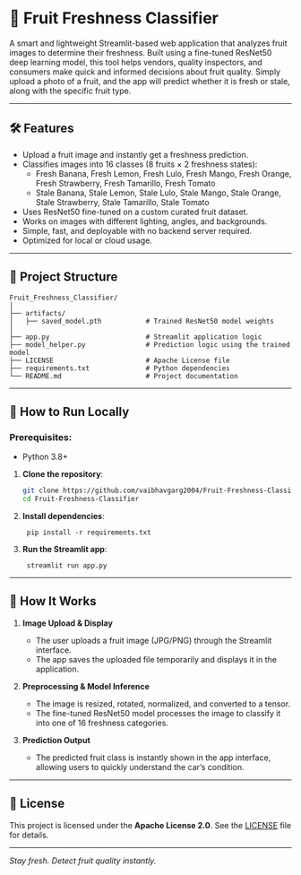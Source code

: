 # 🍎 Fruit Freshness Classifier

A smart and lightweight Streamlit-based web application that analyzes fruit images to determine their freshness. Built using a fine-tuned ResNet50 deep learning model, this tool helps vendors, quality inspectors, and consumers make quick and informed decisions about fruit quality. Simply upload a photo of a fruit, and the app will predict whether it is fresh or stale, along with the specific fruit type.

---

<!-- ## 🌐 Live Website
You can try the tool live here: **[Car Damage Detector](https://vaibhav-project-car-damage-detector.streamlit.app/)**

---

## 🎥 Presentation
Watch the full project presentation here: **[Car Damage Detector Presentation](https://vaibhav-projects.my.canva.site/car-damage-detector)**

--- -->

## 🛠 Features  
- Upload a fruit image and instantly get a freshness prediction.
- Classifies images into 16 classes (8 fruits × 2 freshness states):
   - Fresh Banana, Fresh Lemon, Fresh Lulo, Fresh Mango, Fresh Orange, Fresh Strawberry, Fresh Tamarillo, Fresh Tomato
   - Stale Banana, Stale Lemon, Stale Lulo, Stale Mango, Stale Orange, Stale Strawberry, Stale Tamarillo, Stale Tomato
- Uses ResNet50 fine-tuned on a custom curated fruit dataset.
- Works on images with different lighting, angles, and backgrounds.
- Simple, fast, and deployable with no backend server required. 
- Optimized for local or cloud usage.

---

## 📂 Project Structure

```
Fruit_Freshness_Classifier/
│
├── artifacts/
│   ├── saved_model.pth           # Trained ResNet50 model weights
│
├── app.py                        # Streamlit application logic
├── model_helper.py               # Prediction logic using the trained model
├── LICENSE                       # Apache License file
├── requirements.txt              # Python dependencies
└── README.md                     # Project documentation
```

---

## 🚀 How to Run Locally  
### Prerequisites:  
- Python 3.8+

1. **Clone the repository**:
   ```bash
   git clone https://github.com/vaibhavgarg2004/Fruit-Freshness-Classifier.git
   cd Fruit-Freshness-Classifier
   ```
2. **Install dependencies**:   
   ```commandline
    pip install -r requirements.txt
   ```
3. **Run the Streamlit app**:   
   ```commandline
    streamlit run app.py
   ```

---

## 🧠 How It Works

1. **Image Upload & Display**  
   - The user uploads a fruit image (JPG/PNG) through the Streamlit interface.
   - The app saves the uploaded file temporarily and displays it in the application.

2. **Preprocessing & Model Inference**  
   - The image is resized, rotated, normalized, and converted to a tensor.
   - The fine-tuned ResNet50 model processes the image to classify it into one of 16 freshness categories.

3. **Prediction Output**  
   - The predicted fruit class is instantly shown in the app interface, allowing users to quickly understand the car’s condition.

---
   
<!-- ## 🖼️ Application Snapshot

![Application UI](car_damage_detector_ui.png)

--- -->

## 📄 License
This project is licensed under the **Apache License 2.0**. See the [LICENSE](./LICENSE) file for details.

---

*Stay fresh. Detect fruit quality instantly.*